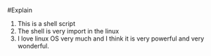 #Explain
1. This is a shell script 
2. The shell is very import in the linux
3. I love linux OS very much and I think it is very powerful and very wonderful.